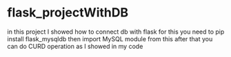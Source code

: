 # flask_projectWithDB
in this project I showed how to connect db with flask
for this you need to pip install flask_mysqldb then import MySQL module from this
after that you can do CURD operation as I showed in my code
